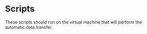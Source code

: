 # Scripts

These scripts should run on the virtual machine that will perform the automatic data transfer.
